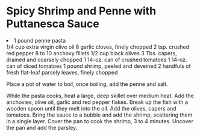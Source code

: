 <h1>Spicy Shrimp and Penne with Puttanesca Sauce</h1>


<li>1 pound penne pasta </li>
1/4 cup extra virgin olive oil
8 garlic cloves, finely chopped
2 tsp. crushed red pepper
8 to 10 anchovy fillets
1/2 cup black olives
3 Tbs. capers, drained and coarsely chopped
1 14-oz. can of crushed tomatoes
1 14-oz. can of diced tomatoes
1 pound shrimp, peeled and deveined
2 handfuls of fresh flat-leaf parsely leaves, finely chopped



Place a pot of water to boil, once boiling, add the penne and salt.

While the pasta cooks, heat a large, deep skillet over medium heat.  Add the anchovies, olive oil, garlic and red pepper flakes.  Break up the fish with a wooden spoon until they melt into the oil.  Add the olives, capers and tomatoes.  Bring the sauce to a bubble and add the shrimp, scattering them in a single layer.  Cover the pan to cook the shrimp, 3 to 4 minutes.  Uncover the pan and add the parsley.
